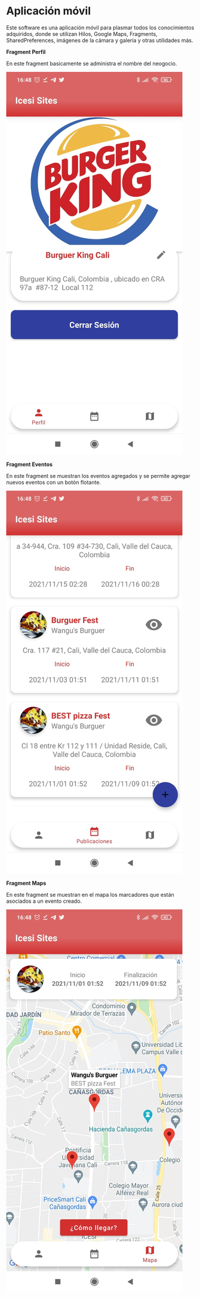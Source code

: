 # Aplicación móvil

Este software es una aplicación móvil para plasmar todos los conocimientos adquiridos, donde se utilizan Hilos, Google Maps, Fragments, SharedPreferences, imágenes de la cámara y galería y otras utilidades más.


**Fragment Perfil**

En este fragment basicamente se administra el nombre del neogocio. 

![Fragment Perfil](https://github.com/gustavovillada1/Reto_One/blob/main/Images/Image1.jpeg)

**Fragment Eventos**

En este fragment se muestran los eventos agregados y se permite agregar nuevos eventos con un botón flotante.

![Fragment Eventos](https://github.com/gustavovillada1/Reto_One/blob/main/Images/Image2.jpeg)

**Fragment Maps**

En este fragment se muestran en el mapa los marcadores que están asociados a un evento creado.

![Fragment Maps](https://github.com/gustavovillada1/Reto_One/blob/main/Images/Image3.jpeg)

